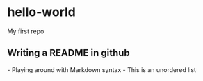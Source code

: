 # hello-world
My first repo

<h2> Writing a README in github </h2>
- Playing around with Markdown syntax
- This is an unordered list 


